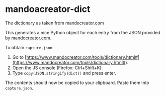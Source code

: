 # mandoacreator-dict
The dictionary as taken from mandocreator.com

This generates a nice Python object for each entry from the JSON provided by [mandocreator.com](mandocreator.com).

To obtain `capture.json`:

1. Go to [https://www.mandocreator.com/tools/dictionary.html#](https://www.mandocreator.com/tools/dictionary.html#).
2. Open the JS console (Firefox: Ctrl+Shift+K).
3. Type `copy(JSON.stringify(dict))` and press enter.

The contents should now be copied to your clipboard. Paste them into `capture.json`.

